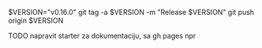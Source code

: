 
$VERSION="v0.16.0"
git tag -a $VERSION -m "Release $VERSION"
git push origin $VERSION


TODO napravit starter za dokumentaciju, sa gh pages npr


